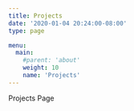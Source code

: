 ```yaml
---
title: Projects
date: '2020-01-04 20:24:00-08:00'
type: page

menu:
  main:
    #parent: 'about'
    weight: 10
    name: 'Projects'
---
```

Projects Page